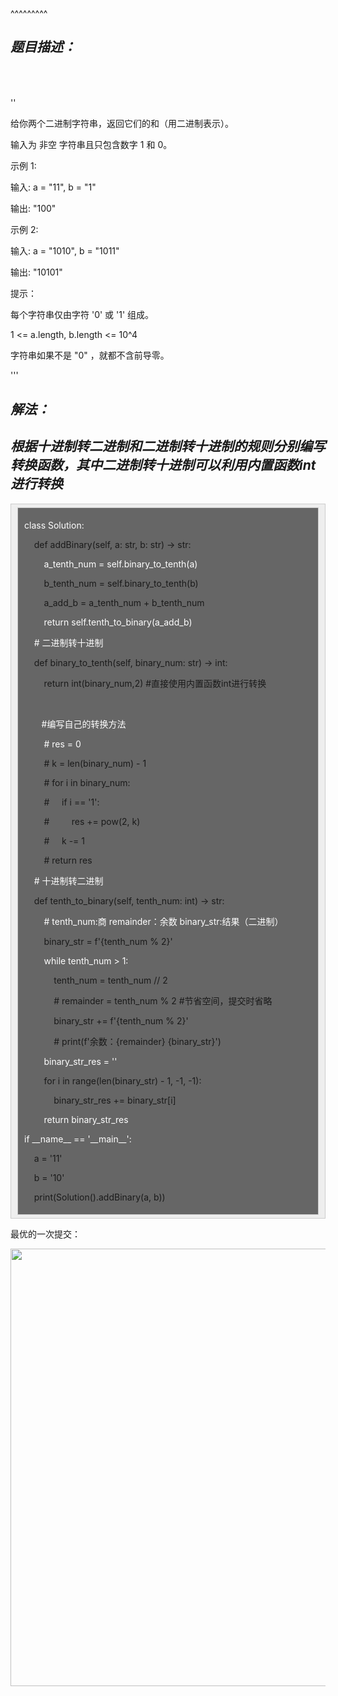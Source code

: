 
<BlogInfo title="leetcode之二进制求和" author="白日梦想猿" pv=0 read_times=0 pre_cost_time=57 category="leetcode100题" tag_list="['leetcode', '十进制', '二进制']" create_time="2022.02.03 15:10:20.089371" update_time="2022.07.11 10:36:49" />

^^^^^^^^^
<h2 style="font-style:italic"><strong>题目描述：</strong><br />
&nbsp;</h2>

<p>&#39;&#39;<br />
给你两个二进制字符串，返回它们的和（用二进制表示）。<br />
输入为 非空 字符串且只包含数字&nbsp;1&nbsp;和&nbsp;0。</p>

<p>示例&nbsp;1:<br />
输入: a = &quot;11&quot;, b = &quot;1&quot;<br />
输出: &quot;100&quot;<br />
示例&nbsp;2:</p>

<p>输入: a = &quot;1010&quot;, b = &quot;1011&quot;<br />
输出: &quot;10101&quot;<br />
提示：</p>

<p>每个字符串仅由字符 &#39;0&#39; 或 &#39;1&#39; 组成。<br />
1 &lt;= a.length, b.length &lt;= 10^4<br />
字符串如果不是 &quot;0&quot; ，就都不含前导零。<br />
&#39;&#39;&#39;</p>

<h2 style="font-style:italic"><strong>解法</strong>：</h2>

<h2 style="font-style:italic">根据十进制转二进制和二进制转十进制的规则分别编写转换函数，其中二进制转十进制可以利用内置函数int进行转换</h2>

<div style="background:#eeeeee; border:1px solid #cccccc; padding:5px 10px">
<div style="background:#666666; border:1px solid #cccccc; padding:5px 10px">
<p><span style="color:#ffffff">class Solution:<br />
&nbsp;&nbsp;&nbsp; def addBinary(self, a: str, b: str) -&gt; str:</span></p>

<p><span style="color:#ffffff">&nbsp;&nbsp;&nbsp;&nbsp;&nbsp;&nbsp;&nbsp; a_tenth_num = self.binary_to_tenth(a)<br />
&nbsp;&nbsp;&nbsp;&nbsp;&nbsp;&nbsp;&nbsp; b_tenth_num = self.binary_to_tenth(b)<br />
&nbsp;&nbsp;&nbsp;&nbsp;&nbsp;&nbsp;&nbsp; a_add_b = a_tenth_num + b_tenth_num</span></p>

<p><span style="color:#ffffff">&nbsp;&nbsp;&nbsp;&nbsp;&nbsp;&nbsp;&nbsp; return self.tenth_to_binary(a_add_b)</span></p>

<p><span style="color:#ffffff">&nbsp;&nbsp;&nbsp; # 二进制转十进制<br />
&nbsp;&nbsp;&nbsp; def binary_to_tenth(self, binary_num: str) -&gt; int:<br />
&nbsp;&nbsp;&nbsp;&nbsp;&nbsp;&nbsp;&nbsp; return int(binary_num,2) #直接使用内置函数int进行转换</span></p>

<p><span style="color:#ffffff">&nbsp;&nbsp;&nbsp;&nbsp;&nbsp;&nbsp;&nbsp; </span></p>

<p><span style="color:#ffffff">&nbsp; &nbsp; &nbsp; &nbsp;#编写自己的转换方法</span></p>

<p><span style="color:#ffffff">&nbsp; &nbsp; &nbsp; &nbsp; # res = 0<br />
&nbsp;&nbsp;&nbsp;&nbsp;&nbsp;&nbsp;&nbsp; # k = len(binary_num) - 1<br />
&nbsp;&nbsp;&nbsp;&nbsp;&nbsp;&nbsp;&nbsp; # for i in binary_num:<br />
&nbsp;&nbsp;&nbsp;&nbsp;&nbsp;&nbsp;&nbsp; #&nbsp;&nbsp;&nbsp;&nbsp; if i == &#39;1&#39;:<br />
&nbsp;&nbsp;&nbsp;&nbsp;&nbsp;&nbsp;&nbsp; #&nbsp;&nbsp;&nbsp;&nbsp;&nbsp;&nbsp;&nbsp;&nbsp; res += pow(2, k)<br />
&nbsp;&nbsp;&nbsp;&nbsp;&nbsp;&nbsp;&nbsp; #&nbsp;&nbsp;&nbsp;&nbsp; k -= 1<br />
&nbsp;&nbsp;&nbsp;&nbsp;&nbsp;&nbsp;&nbsp; # return res</span></p>

<p><span style="color:#ffffff">&nbsp;&nbsp;&nbsp; # 十进制转二进制<br />
&nbsp;&nbsp;&nbsp; def tenth_to_binary(self, tenth_num: int) -&gt; str:</span></p>

<p><span style="color:#ffffff">&nbsp;&nbsp;&nbsp;&nbsp;&nbsp;&nbsp;&nbsp; # tenth_num:商 remainder：余数 binary_str:结果（二进制）<br />
&nbsp;&nbsp;&nbsp;&nbsp;&nbsp;&nbsp;&nbsp; binary_str = f&#39;{tenth_num % 2}&#39;</span></p>

<p><span style="color:#ffffff">&nbsp;&nbsp;&nbsp;&nbsp;&nbsp;&nbsp;&nbsp; while tenth_num &gt; 1:<br />
&nbsp;&nbsp;&nbsp;&nbsp;&nbsp;&nbsp;&nbsp;&nbsp;&nbsp;&nbsp;&nbsp; tenth_num = tenth_num // 2<br />
&nbsp;&nbsp;&nbsp;&nbsp;&nbsp;&nbsp;&nbsp;&nbsp;&nbsp;&nbsp;&nbsp; # remainder = tenth_num % 2 #节省空间，提交时省略<br />
&nbsp;&nbsp;&nbsp;&nbsp;&nbsp;&nbsp;&nbsp;&nbsp;&nbsp;&nbsp;&nbsp; binary_str += f&#39;{tenth_num % 2}&#39;<br />
&nbsp;&nbsp;&nbsp;&nbsp;&nbsp;&nbsp;&nbsp;&nbsp;&nbsp;&nbsp;&nbsp; # print(f&#39;余数：{remainder} {binary_str}&#39;)</span></p>

<p><span style="color:#ffffff">&nbsp;&nbsp;&nbsp;&nbsp;&nbsp;&nbsp;&nbsp; binary_str_res = &#39;&#39;<br />
&nbsp;&nbsp;&nbsp;&nbsp;&nbsp;&nbsp;&nbsp; for i in range(len(binary_str) - 1, -1, -1):<br />
&nbsp;&nbsp;&nbsp;&nbsp;&nbsp;&nbsp;&nbsp;&nbsp;&nbsp;&nbsp;&nbsp; binary_str_res += binary_str[i]</span></p>

<p><span style="color:#ffffff">&nbsp;&nbsp;&nbsp;&nbsp;&nbsp;&nbsp;&nbsp; return binary_str_res</span></p>

<p><span style="color:#ffffff">if __name__ == &#39;__main__&#39;:<br />
&nbsp;&nbsp;&nbsp; a = &#39;11&#39;<br />
&nbsp;&nbsp;&nbsp; b = &#39;10&#39;<br />
&nbsp;&nbsp;&nbsp; print(Solution().addBinary(a, b))</span></p>
</div>
</div>

<p>最优的一次提交：</p>

<p><img src="../media/image/2022/02/03/image-20220203150426-2.png" style="height:700px; width:1031px" />&nbsp;</p>

